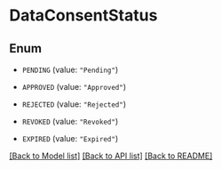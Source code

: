 # DataConsentStatus

## Enum


* `PENDING` (value: `"Pending"`)

* `APPROVED` (value: `"Approved"`)

* `REJECTED` (value: `"Rejected"`)

* `REVOKED` (value: `"Revoked"`)

* `EXPIRED` (value: `"Expired"`)


[[Back to Model list]](../README.md#documentation-for-models) [[Back to API list]](../README.md#documentation-for-api-endpoints) [[Back to README]](../README.md)


